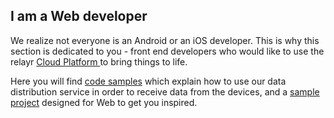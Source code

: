 ## I am a Web developer

We realize not everyone is an Android or an iOS developer. This is why this section is dedicated to you - front end developers who would like to use the relayr <a href="https://developer.relayr.io/documents/Welcome/Platform" target="_blank"> Cloud Platform </a> to bring things to life. 

Here you will find [code samples](https://developer.relayr.io/documents/WEB/WebDevelopers) which explain how to use our data distribution service in order to receive data from the devices, and a <a href="https://github.com/relayr/android-demo-apps/tree/master/thermometer">sample project</a> designed for Web to get you inspired.

